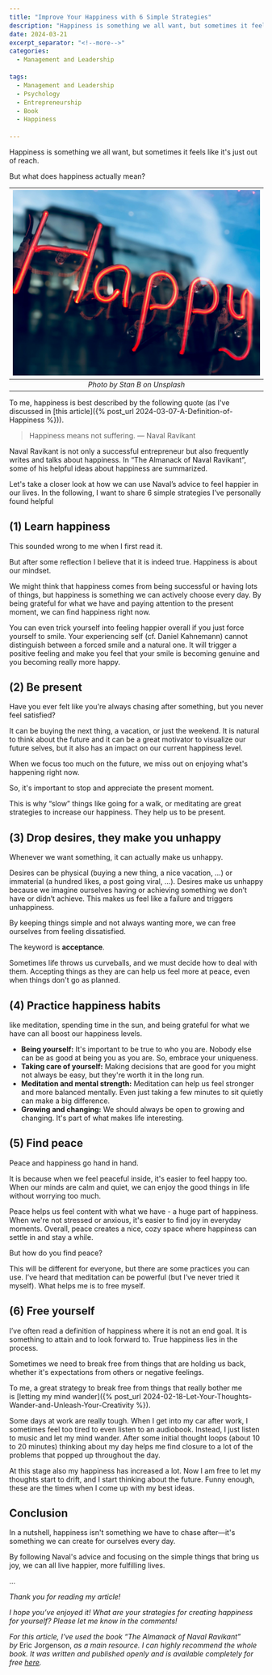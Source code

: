 ```yaml
---
title: "Improve Your Happiness with 6 Simple Strategies"
description: "Happiness is something we all want, but sometimes it feels like it's just out of reach. But what does happiness actually mean?"
date: 2024-03-21
excerpt_separator: "<!--more-->"
categories:
  - Management and Leadership

tags:
  - Management and Leadership
  - Psychology
  - Entrepreneurship
  - Book
  - Happiness

---
```


Happiness is something we all want, but sometimes it feels like it's just out of reach.

But what does happiness actually mean?

| ![image](/assets/images/happy-stan-b-unsplash.jpg) |
|:--:|
| *Photo by Stan B on Unsplash* |

To me, happiness is best described by the following quote (as I've discussed in [this article]({% post_url 2024-03-07-A-Definition-of-Happiness %})).

> Happiness means not suffering. — Naval Ravikant
> 

Naval Ravikant is not only a successful entrepreneur but also frequently writes and talks about happiness. In “The Almanack of Naval Ravikant”, some of his helpful ideas about happiness are summarized.

Let's take a closer look at how we can use Naval’s advice to feel happier in our lives. In the following, I want to share 6 simple strategies I’ve personally found helpful

## (1) Learn happiness

This sounded wrong to me when I first read it.

But after some reflection I believe that it is indeed true. Happiness is about our mindset.

We might think that happiness comes from being successful or having lots of things, but happiness is something we can actively choose every day. By being grateful for what we have and paying attention to the present moment, we can find happiness right now.

You can even trick yourself into feeling happier overall if you just force yourself to smile. Your experiencing self (cf. Daniel Kahnemann) cannot distinguish between a forced smile and a natural one. It will trigger a positive feeling and make you feel that your smile is becoming genuine and you becoming really more happy.

## (2) Be present

Have you ever felt like you're always chasing after something, but you never feel satisfied?

It can be buying the next thing, a vacation, or just the weekend. It is natural to think about the future and it can be a great motivator to visualize our future selves, but it also has an impact on our current happiness level.

When we focus too much on the future, we miss out on enjoying what's happening right now.

So, it's important to stop and appreciate the present moment.

This is why “slow” things like going for a walk, or meditating are great strategies to increase our happiness. They help us to be present.

## (3) Drop desires, they make you unhappy

Whenever we want something, it can actually make us unhappy.

Desires can be physical (buying a new thing, a nice vacation, …) or immaterial (a hundred likes, a post going viral, …). Desires make us unhappy because we imagine ourselves having or achieving something we don’t have or didn’t achieve. This makes us feel like a failure and triggers unhappiness.

By keeping things simple and not always wanting more, we can free ourselves from feeling dissatisfied.

The keyword is **acceptance**.

Sometimes life throws us curveballs, and we must decide how to deal with them. Accepting things as they are can help us feel more at peace, even when things don't go as planned.

## (4) Practice happiness habits

like meditation, spending time in the sun, and being grateful for what we have can all boost our happiness levels.

- **Being yourself:** It's important to be true to who you are. Nobody else can be as good at being you as you are. So, embrace your uniqueness.
- **Taking care of yourself:** Making decisions that are good for you might not always be easy, but they're worth it in the long run.
- **Meditation and mental strength:** Meditation can help us feel stronger and more balanced mentally. Even just taking a few minutes to sit quietly can make a big difference.
- **Growing and changing:** We should always be open to growing and changing. It's part of what makes life interesting.

## (5) Find peace

Peace and happiness go hand in hand.

It is because when we feel peaceful inside, it's easier to feel happy too. When our minds are calm and quiet, we can enjoy the good things in life without worrying too much.

Peace helps us feel content with what we have - a huge part of happiness. When we're not stressed or anxious, it's easier to find joy in everyday moments. Overall, peace creates a nice, cozy space where happiness can settle in and stay a while.

But how do you find peace?

This will be different for everyone, but there are some practices you can use. I’ve heard that meditation can be powerful (but I’ve never tried it myself). What helps me is to free myself.

## (6) Free yourself

I’ve often read a definition of happiness where it is not an end goal. It is something to attain and to look forward to. True happiness lies in the process.

Sometimes we need to break free from things that are holding us back, whether it's expectations from others or negative feelings.

To me, a great strategy to break free from things that really bother me is [letting my mind wander]({% post_url 2024-02-18-Let-Your-Thoughts-Wander-and-Unleash-Your-Creativity %}).

Some days at work are really tough. When I get into my car after work, I sometimes feel too tired to even listen to an audiobook. Instead, I just listen to music and let my mind wander. After some initial thought loops (about 10 to 20 minutes) thinking about my day helps me find closure to a lot of the problems that popped up throughout the day.

At this stage also my happiness has increased a lot. Now I am free to let my thoughts start to drift, and I start thinking about the future. Funny enough, these are the times when I come up with my best ideas.

## Conclusion

In a nutshell, happiness isn't something we have to chase after—it's something we can create for ourselves every day.

By following Naval's advice and focusing on the simple things that bring us joy, we can all live happier, more fulfilling lives.

…

*Thank you for reading my article!*

*I hope you’ve enjoyed it! What are your strategies for creating happiness for yourself? Please let me know in the comments!*

*For this article, I’ve used the book “The Almanack of Naval Ravikant” by* Eric Jorgenson, *as a main resource. I can highly recommend the whole book. It was written and published openly and is available completely for free [here](https://www.navalmanack.com/).*

